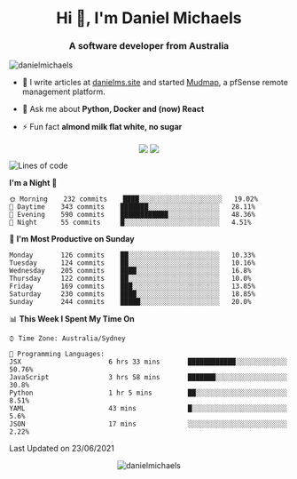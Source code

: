 <h1 align="center">Hi 👋, I'm Daniel Michaels</h1>
<h3 align="center">A software developer from Australia</h3>
<p align="left"> <img src="https://komarev.com/ghpvc/?username=danielmichaels" alt="danielmichaels" /> </p>

- 📝 I write articles at [danielms.site](https://danielms.site) and started [Mudmap](https://mudmap.io?ref=danielmichaels), a pfSense remote management platform.

- 💬 Ask me about **Python, Docker and (now) React**

- ⚡ Fun fact **almond milk flat white, no sugar**

<p align="center">
<a href="https://twitter.com/dansult" target="_blank"><img align="center" src="https://img.shields.io/badge/twitter-%231DA1F2.svg?&style=for-the-badge&logo=twitter&logoColor=white"></a>
<a href="https://linkedin.com/in/daniel-michaels" target="_blank"><img align="center" src="https://img.shields.io/badge/linkedin-%230077B5.svg?&style=for-the-badge&logo=linkedin&logoColor=white"></a>
</p>

<!--START_SECTION:waka-->
![Lines of code](https://img.shields.io/badge/From%20Hello%20World%20I%27ve%20Written-420330%20lines%20of%20code-blue)

**I'm a Night 🦉** 

```text
🌞 Morning    232 commits    ████░░░░░░░░░░░░░░░░░░░░░   19.02% 
🌆 Daytime    343 commits    ███████░░░░░░░░░░░░░░░░░░   28.11% 
🌃 Evening    590 commits    ████████████░░░░░░░░░░░░░   48.36% 
🌙 Night      55 commits     █░░░░░░░░░░░░░░░░░░░░░░░░   4.51%

```
📅 **I'm Most Productive on Sunday** 

```text
Monday       126 commits    ██░░░░░░░░░░░░░░░░░░░░░░░   10.33% 
Tuesday      124 commits    ██░░░░░░░░░░░░░░░░░░░░░░░   10.16% 
Wednesday    205 commits    ████░░░░░░░░░░░░░░░░░░░░░   16.8% 
Thursday     122 commits    ██░░░░░░░░░░░░░░░░░░░░░░░   10.0% 
Friday       169 commits    ███░░░░░░░░░░░░░░░░░░░░░░   13.85% 
Saturday     230 commits    ████░░░░░░░░░░░░░░░░░░░░░   18.85% 
Sunday       244 commits    █████░░░░░░░░░░░░░░░░░░░░   20.0%

```


📊 **This Week I Spent My Time On** 

```text
⌚︎ Time Zone: Australia/Sydney

💬 Programming Languages: 
JSX                      6 hrs 33 mins       ████████████░░░░░░░░░░░░░   50.76% 
JavaScript               3 hrs 58 mins       ███████░░░░░░░░░░░░░░░░░░   30.8% 
Python                   1 hr 5 mins         ██░░░░░░░░░░░░░░░░░░░░░░░   8.51% 
YAML                     43 mins             █░░░░░░░░░░░░░░░░░░░░░░░░   5.6% 
JSON                     17 mins             ░░░░░░░░░░░░░░░░░░░░░░░░░   2.22%

```


 Last Updated on 23/06/2021
<!--END_SECTION:waka-->

<p align="center"> <img src="https://github-readme-stats.vercel.app/api?username=danielmichaels&show_icons=true" alt="danielmichaels" /> </p>

